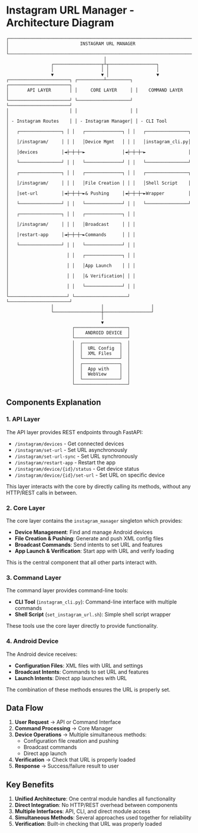 # Instagram URL Manager - Architecture Diagram

```
┌─────────────────────────────────────────────────────────────────────────┐
│                           INSTAGRAM URL MANAGER                          │
└─────────────────────────────────────────────────────────────────────────┘
                                     │
                 ┌──────────────────┬┴┬──────────────────┐
                 │                  │ │                  │
                 ▼                  ▼ │                  ▼
┌───────────────────────┐ ┌──────────┴─────────┐ ┌───────────────────────┐
│       API LAYER       │ │     CORE LAYER     │ │    COMMAND LAYER      │
└───────────────────────┘ └────────────────────┘ └───────────────────────┘
│                       │ │                    │ │                       │
│ - Instagram Routes    │ │ - Instagram Manager│ │ - CLI Tool            │
│   ┌────────────────┐ │ │   ┌──────────────┐ │ │   ┌────────────────┐  │
│   │/instagram/     │ │ │   │Device Mgmt   │ │ │   │instagram_cli.py│  │
│   │devices         │◄┼─┼─┼─►              │◄┼─┼─┼─►                │  │
│   └────────────────┘ │ │   └──────────────┘ │ │   └────────────────┘  │
│   ┌────────────────┐ │ │   ┌──────────────┐ │ │   ┌────────────────┐  │
│   │/instagram/     │ │ │   │File Creation │ │ │   │Shell Script    │  │
│   │set-url         │◄┼─┼─┼─►& Pushing     │◄┼─┼─┼─►Wrapper         │  │
│   └────────────────┘ │ │   └──────────────┘ │ │   └────────────────┘  │
│   ┌────────────────┐ │ │   ┌──────────────┐ │ │                       │
│   │/instagram/     │ │ │   │Broadcast     │ │ │                       │
│   │restart-app     │◄┼─┼─┼─►Commands      │ │ │                       │
│   └────────────────┘ │ │   └──────────────┘ │ │                       │
│                      │ │   ┌──────────────┐ │ │                       │
│                      │ │   │App Launch    │ │ │                       │
│                      │ │   │& Verification│ │ │                       │
│                      │ │   └──────────────┘ │ │                       │
└──────────────────────┘ └────────────────────┘ └───────────────────────┘
                 │                  │                  │
                 └──────────────────┼──────────────────┘
                                    │
                                    ▼
                         ┌────────────────────┐
                         │    ANDROID DEVICE  │
                         └────────────────────┘
                         │  ┌──────────────┐  │
                         │  │  URL Config  │  │
                         │  │  XML Files   │  │
                         │  └──────────────┘  │
                         │  ┌──────────────┐  │
                         │  │  App with    │  │
                         │  │  WebView     │  │
                         │  └──────────────┘  │
                         └────────────────────┘
```

## Components Explanation

### 1. API Layer

The API layer provides REST endpoints through FastAPI:

- `/instagram/devices` - Get connected devices
- `/instagram/set-url` - Set URL asynchronously
- `/instagram/set-url-sync` - Set URL synchronously
- `/instagram/restart-app` - Restart the app
- `/instagram/device/{id}/status` - Get device status
- `/instagram/device/{id}/set-url` - Set URL on specific device

This layer interacts with the core by directly calling its methods, without any HTTP/REST calls in between.

### 2. Core Layer

The core layer contains the `instagram_manager` singleton which provides:

- **Device Management**: Find and manage Android devices
- **File Creation & Pushing**: Generate and push XML config files
- **Broadcast Commands**: Send intents to set URL and features
- **App Launch & Verification**: Start app with URL and verify loading

This is the central component that all other parts interact with.

### 3. Command Layer

The command layer provides command-line tools:

- **CLI Tool** (`instagram_cli.py`): Command-line interface with multiple commands
- **Shell Script** (`set_instagram_url.sh`): Simple shell script wrapper

These tools use the core layer directly to provide functionality.

### 4. Android Device

The Android device receives:

- **Configuration Files**: XML files with URL and settings
- **Broadcast Intents**: Commands to set URL and features
- **Launch Intents**: Direct app launches with URL

The combination of these methods ensures the URL is properly set.

## Data Flow

1. **User Request** → API or Command Interface
2. **Command Processing** → Core Manager
3. **Device Operations** → Multiple simultaneous methods:
   - Configuration file creation and pushing
   - Broadcast commands
   - Direct app launch
4. **Verification** → Check that URL is properly loaded
5. **Response** → Success/failure result to user

## Key Benefits

1. **Unified Architecture**: One central module handles all functionality
2. **Direct Integration**: No HTTP/REST overhead between components
3. **Multiple Interfaces**: API, CLI, and direct module access
4. **Simultaneous Methods**: Several approaches used together for reliability
5. **Verification**: Built-in checking that URL was properly loaded 